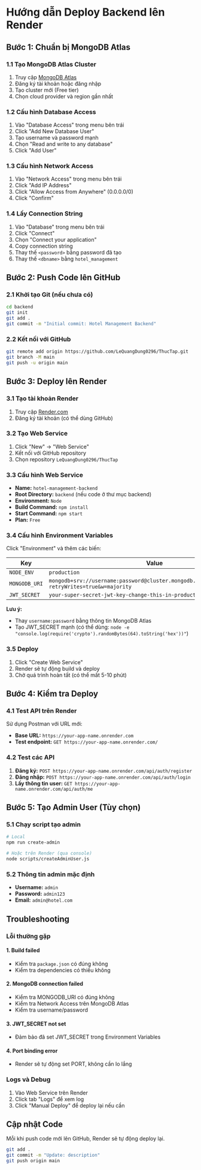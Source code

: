 # Hướng dẫn Deploy Backend lên Render

## Bước 1: Chuẩn bị MongoDB Atlas

### 1.1 Tạo MongoDB Atlas Cluster
1. Truy cập [MongoDB Atlas](https://www.mongodb.com/atlas)
2. Đăng ký tài khoản hoặc đăng nhập
3. Tạo cluster mới (Free tier)
4. Chọn cloud provider và region gần nhất

### 1.2 Cấu hình Database Access
1. Vào "Database Access" trong menu bên trái
2. Click "Add New Database User"
3. Tạo username và password mạnh
4. Chọn "Read and write to any database"
5. Click "Add User"

### 1.3 Cấu hình Network Access
1. Vào "Network Access" trong menu bên trái
2. Click "Add IP Address"
3. Click "Allow Access from Anywhere" (0.0.0.0/0)
4. Click "Confirm"

### 1.4 Lấy Connection String
1. Vào "Database" trong menu bên trái
2. Click "Connect"
3. Chọn "Connect your application"
4. Copy connection string
5. Thay thế `<password>` bằng password đã tạo
6. Thay thế `<dbname>` bằng `hotel_management`

## Bước 2: Push Code lên GitHub

### 2.1 Khởi tạo Git (nếu chưa có)
```bash
cd backend
git init
git add .
git commit -m "Initial commit: Hotel Management Backend"
```

### 2.2 Kết nối với GitHub
```bash
git remote add origin https://github.com/LeQuangDung0296/ThucTap.git
git branch -M main
git push -u origin main
```

## Bước 3: Deploy lên Render

### 3.1 Tạo tài khoản Render
1. Truy cập [Render.com](https://render.com)
2. Đăng ký tài khoản (có thể dùng GitHub)

### 3.2 Tạo Web Service
1. Click "New" → "Web Service"
2. Kết nối với GitHub repository
3. Chọn repository `LeQuangDung0296/ThucTap`

### 3.3 Cấu hình Web Service
- **Name:** `hotel-management-backend`
- **Root Directory:** `backend` (nếu code ở thư mục backend)
- **Environment:** `Node`
- **Build Command:** `npm install`
- **Start Command:** `npm start`
- **Plan:** `Free`

### 3.4 Cấu hình Environment Variables
Click "Environment" và thêm các biến:

| Key | Value |
|-----|-------|
| `NODE_ENV` | `production` |
| `MONGODB_URI` | `mongodb+srv://username:password@cluster.mongodb.net/hotel_management?retryWrites=true&w=majority` |
| `JWT_SECRET` | `your-super-secret-jwt-key-change-this-in-production` |

**Lưu ý:** 
- Thay `username:password` bằng thông tin MongoDB Atlas
- Tạo JWT_SECRET mạnh (có thể dùng: `node -e "console.log(require('crypto').randomBytes(64).toString('hex'))"`)

### 3.5 Deploy
1. Click "Create Web Service"
2. Render sẽ tự động build và deploy
3. Chờ quá trình hoàn tất (có thể mất 5-10 phút)

## Bước 4: Kiểm tra Deploy

### 4.1 Test API trên Render
Sử dụng Postman với URL mới:
- **Base URL:** `https://your-app-name.onrender.com`
- **Test endpoint:** `GET https://your-app-name.onrender.com/`

### 4.2 Test các API
1. **Đăng ký:** `POST https://your-app-name.onrender.com/api/auth/register`
2. **Đăng nhập:** `POST https://your-app-name.onrender.com/api/auth/login`
3. **Lấy thông tin user:** `GET https://your-app-name.onrender.com/api/auth/me`

## Bước 5: Tạo Admin User (Tùy chọn)

### 5.1 Chạy script tạo admin
```bash
# Local
npm run create-admin

# Hoặc trên Render (qua console)
node scripts/createAdminUser.js
```

### 5.2 Thông tin admin mặc định
- **Username:** `admin`
- **Password:** `admin123`
- **Email:** `admin@hotel.com`

## Troubleshooting

### Lỗi thường gặp

#### 1. Build failed
- Kiểm tra `package.json` có đúng không
- Kiểm tra dependencies có thiếu không

#### 2. MongoDB connection failed
- Kiểm tra MONGODB_URI có đúng không
- Kiểm tra Network Access trên MongoDB Atlas
- Kiểm tra username/password

#### 3. JWT_SECRET not set
- Đảm bảo đã set JWT_SECRET trong Environment Variables

#### 4. Port binding error
- Render sẽ tự động set PORT, không cần lo lắng

### Logs và Debug
1. Vào Web Service trên Render
2. Click tab "Logs" để xem log
3. Click "Manual Deploy" để deploy lại nếu cần

## Cập nhật Code
Mỗi khi push code mới lên GitHub, Render sẽ tự động deploy lại.

```bash
git add .
git commit -m "Update: description"
git push origin main
``` 